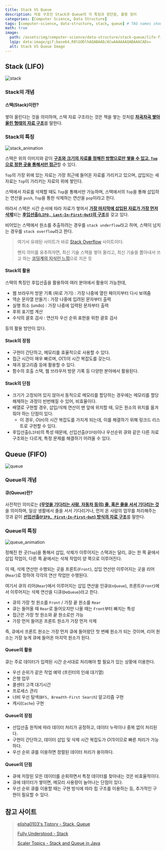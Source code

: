 ```yaml
---
title: Stack VS Queue
description: 자료 구조인 Stack과 Queue의 각 특징과 장단점, 활용 정리
categories: [Computer Science, Data Structure]
tags: [computer-science, data-structure, stack, queue] # TAG names should always be lowercase
math: true
image:
  path: /assets/img/computer-science/data-structure/stack-queue/lifo-fifo.png
  lqip: data:image/gif;base64,R0lGODlhAQABAAD/ACwAAAAAAQABAAACADs=
  alt: Stack VS Queue Image
---
```


## Stack (LIFO)

![stack](/assets/img/computer-science/data-structure/stack-queue/lifo.png)

### Stack의 개념

#### 스택(Stack)이란?

쌓아 올린다는 것을 의미하며, 스택 자료 구조라는 것은 책을 쌓는 것처럼 <ins>**차곡차곡 쌓아 올린 형태의 자료 구조**</ins>를 말한다.

### Stack의 특징

![stack_animation](/assets/img/computer-science/data-structure/stack-queue/stack.gif)

스택은 위의 이미지와 같이 <ins>**구조와 크기의 자료를 정해진 방향으로만 쌓을 수 있고, `Top`으로 정한 곳을 통해서만 접근**</ins>할 수 있다.

`Top`의 가장 위에 있는 자료는 가장 최근에 들어온 자료를 가리키고 있으며, 삽입되는 새 자료는 `Top`이 가리키는 자료의 위에 쌓인다.

스택에서 자료를 삭제할 때도 `Top`을 통해서만 가능하며, 스택에서의 `Top`을 통해 삽입하는 연산을 `push`, `Top`을 통한 삭제하는 연산을 `pop`이라고 한다.

따라서 스택은 시간 순서에 따라 자료가 쌓여서 <ins>**가장 마지막에 삽입된 자료가 가장 먼저 삭제**</ins>되는 <ins>**후입선출(`LIFO, Last-In-First-Out`)의 구조**</ins>를 갖고 있다.

비어있는 스택에서 원소를 추출하려는 경우를 `stack underflow`라고 하며, 스택이 넘치는 경우를 `stack overflow`라고 한다.

> 여기서 유래된 사이트가 바로 [Stack Overflow](https://stackoverflow.com/) 사이트이다.
>
> 왠지 의미를 유추하자면, 최신 기술 스택을 쌓아 올리고, 최신 기술을 뽑아내서 쓰고 하는 <ins>**코딩계의 지식인 느낌**</ins>으로 지은 듯

#### Stack의 활용

스택의 특징인 후입선출을 활용하여 여러 분야에서 활용이 가능한데,

- 웹 브라우저 방문 기록 (뒤로 가기) : 가장 나중에 열린 페이지부터 다시 보여줌
- 역순 문자열 만들기 : 가장 나중에 입려된 문자부터 출력
- 실행 취소 (undo) : 가장 나중에 입력된 문자부터 출력
- 후위 표기법 계산
- 수식의 괄호 검사 : 연산자 우선 순위 표현을 위한 괄호 검사

등의 활용 방안이 있다.

#### Stack의 장점

- 구현이 간단하고, 메모리를 효율적으로 사용할 수 있다.
- 접근 시간이 매우 빠르며, $O(1)$의 시간 복잡도를 갖는다.
- 재귀 알고리즘 등에 활용할 수 있다.
- 함수의 호출 스택, 웹 브라우저 방문 기록 등 다양한 분야에서 활용된다.

#### Stack의 단점

- 크기가 고정되어 있지 않아서 동적으로 메모리를 할당하는 경우에는 메모리를 할당 해제하는 과정이 빈번해질 수 있어, 비효율이다.
- 배열로 구현할 경우, 삽입/삭제 연산이 맨 앞에 위치할 때, 모든 원소의 위치를 옮겨줘야 하는 단점이 있다.
  - 이 경우, $O(n)$의 시간 복잡도를 가지게 되는데, 이를 해결하기 위해 링크드 리스트로 구현할 수 있다.
- 후입선출(`LIFO`)의 특성 때문에, 선입선출(`FIFO`)이나 우선순위 큐와 같은 다른 자료 구조와는 다르게, 특정 문제를 해결하기 어려울 수 있다.

## Queue (FIFO)

![queue](/assets/img/computer-science/data-structure/stack-queue/fifo.png)

### Queue의 개념

#### 큐(Queue)란?

사전적인 의미로는 <ins>**(무엇을 기다리는 사람, 자동차 등의) 줄, 혹은 줄을 서서 기다리는 것**</ins>을 의미하며, 일상 생활에서 줄을 서서 기다리거나, 먼저 온 사람의 업무를 처리해주는 것과 같이 <ins>**선입선출(`FIFO, First-In-First-Out`) 방식의 자료 구조**</ins>를 말한다.

### Queue의 특징

![queue_animation](/assets/img/computer-science/data-structure/stack-queue/queue.gif)

정해진 한 곳(`Top`)을 통해서 삽입, 삭제가 이루어지는 스택과는 달리, 큐는 한 쪽 끝에서 삽입 작업이, 다른 쪽 끝에서는 삭제 작업이 양 쪽으로 이루어진다.

이 때, 삭제 연산만 수행되는 곳을 프론트(`Front`), 삽입 연산만 이루어지는 곳을 리어(`Rear`)로 정하여 각각의 연산 작업만 수행된다.

여기서 큐의 리어(`Rear`)에서 이루어지는 삽입 연산을 인큐(`EnQueue`), 프론트(`Front`)에서 이루어지는 삭제 연산을 디큐(`DeQueue`)라고 한다.

- 큐의 가장 첫 원소를 `Front` / 가장 끝 원소를 `Rear`
- 큐는 들어올 때 `Rear`로 들어오지만 나올 때는 `Front`부터 빠지는 특성
- 접근은 가장 첫 원소와 끝 원소로만 가능
- 가장 먼저 들어온 프론트 원소가 가장 먼저 삭제

즉, 큐에서 프론트 원소는 가장 먼저 큐에 들어왔던 첫 번째 원소가 되는 것이며, 리어 원소는 가장 늦게 큐에 들어온 마지막 원소가 된다.

#### Queue의 활용

큐는 주로 데이터가 입력된 시간 순서대로 처리해야 할 필요가 있는 상황에 이용한다.

- 우선 순위가 같은 작업 예약 (프린터의 인쇄 대기열)
- 은행 업무
- 콜센터 고객 대기시간
- 프로세스 관리
- 너비 우선 탐색(`BFS, Breadth-First Search`) 알고리즘 구현
- 캐시(`Cache`) 구현

#### Queue의 장점

- 선입선출 원칙에 따라 데이터 처리가 공정하고, 데이터 누락이나 중복 없이 처리된다.
- 구현이 간단하고, 데이터 삽입 및 삭제 시간 복잡도가 $O(1)$이므로 빠른 처리가 가능하다.
- 우선 순위 큐를 이용하면 정렬된 데이터 처리가 용이하다.

#### Queue의 단점

- 큐에 저장된 모든 데이터를 순회하면서 특정 데이터를 찾아내는 것은 비효율적이다.
- 큐에 데이터가 쌓이면, 메모리 사용량이 늘어나는 단점이 있다.
- 우선 순위 큐를 이용할 때는 구현 방식에 따라 힙 구조를 이용하는 등, 추가적인 구현이 필요할 수 있다.

## 참고 사이트

> [elisha0103's Tistory - Stack, Queue](https://elisha0103.tistory.com/21)
>
> [Fully Understood - Stack](https://fullyunderstood.com/stack)
>
> [Scaler Topics - Stack and Queue in Java](https://www.scaler.com/topics/java/stack-and-queue-in-java)
